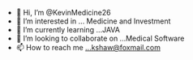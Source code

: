 - 👋 Hi, I’m @KevinMedicine26
- 👀 I’m interested in ... Medicine and Investment
- 🌱 I’m currently learning ...JAVA
- 💞️ I’m looking to collaborate on ...Medical Software
- 📫 How to reach me ...kshaw@foxmail.com

<!---
KevinMedicine26/KevinMedicine26 is a ✨ special ✨ repository because its `README.md` (this file) appears on your GitHub profile.
You can click the Preview link to take a look at your changes.
--->
